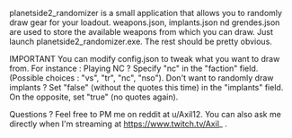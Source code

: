 planetside2_randomizer is a small application that allows you to randomly draw gear for your loadout.
weapons.json, implants.json nd grendes.json are used to store the available weapons from which you can draw.
Just launch planetside2_randomizer.exe. The rest should be pretty obvious.

IMPORTANT
You can modify config.json to tweak what you want to draw from.
For instance :
Playing NC ? Specify "nc" in the "faction" field. (Possible choices : "vs", "tr", "nc", "nso").
Don't want to randomly draw implants ? Set "false" (without the quotes this time) in the "implants" field. On the opposite, set "true" (no quotes again).

Questions ?
Feel free to PM me on reddit at u/Axil12.
You can also ask me directly when I'm streaming at https://www.twitch.tv/Axil_ .